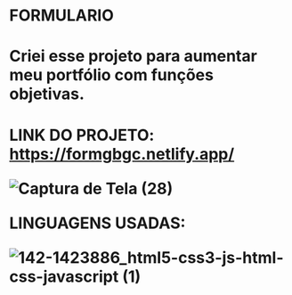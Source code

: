 # FORMULARIO

<h1> Criei esse projeto para aumentar meu portfólio com funções objetivas. <h1/>
  
LINK DO PROJETO: https://formgbgc.netlify.app/

![Captura de Tela (28)](https://user-images.githubusercontent.com/79383274/212446239-c8fd0ffa-358e-430f-bb87-ed19e7fd4257.png)

LINGUAGENS USADAS:

![142-1423886_html5-css3-js-html-css-javascript (1)](https://user-images.githubusercontent.com/79383274/212446583-4d2ddaa4-8078-4cf6-b873-dc957b0b5117.png)
